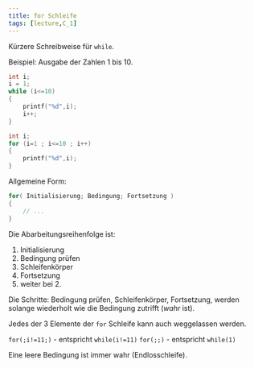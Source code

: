 ```yaml
---
title: for Schleife
tags: [lecture,C_1]
---
```


Kürzere Schreibweise für `while`.

Beispiel: Ausgabe der Zahlen 1 bis 10.


```c
int i;
i = 1;
while (i<=10)
{
	printf("%d",i);
    i++;
}
```


```c
int i;
for (i=1 ; i<=10 ; i++)
{
	printf("%d",i);
}
```

Allgemeine Form:

```c
for( Initialisierung; Bedingung; Fortsetzung )
{
    // ...
}
```


Die Abarbeitungsreihenfolge ist:

1. Initialisierung
2. Bedingung prüfen
3. Schleifenkörper
4. Fortsetzung
5. weiter bei 2.


Die Schritte: Bedingung prüfen, Schleifenkörper, Fortsetzung, werden solange wiederholt wie die Bedingung zutrifft (*wahr* ist).

Jedes der 3 Elemente der `for` Schleife kann auch weggelassen werden.

`for(;i!=11;)` - entspricht `while(i!=11)`
`for(;;)` - entspricht `while(1)`


Eine leere Bedingung ist immer wahr (Endlosschleife).
